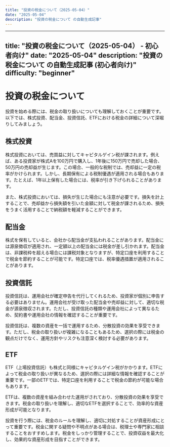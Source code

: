 ```yaml
---
title: "投資の税金について（2025-05-04）"
date: "2025-05-04"
description: "投資の税金について の自動生成記事"
---
```


---
title: "投資の税金について（2025-05-04） - 初心者向け"
date: "2025-05-04"
description: "投資の税金について の自動生成記事 (初心者向け)"
difficulty: "beginner"
---

# 投資の税金について

投資を始める際には、税金の取り扱いについても理解しておくことが重要です。以下では、株式投資、配当金、投資信託、ETFにおける税金の詳細について深堀りしてみましょう。

## 株式投資

株式投資においては、売買益に対してキャピタルゲイン税が課されます。例えば、ある投資家が株式Aを100万円で購入し、1年後に150万円で売却した場合、50万円の売却益が生じます。この場合、一般的な税制では、売却益に一定の税率がかけられます。しかし、長期保有による税制優遇が適用される場合もあります。たとえば、1年以上保有した場合には、税率が引き下げられることがあります。

また、株式投資においては、損失が生じた場合にも注意が必要です。損失を計上することで、売却益から損失額を引いた金額に対して税金が課されるため、損失をうまく活用することで納税額を軽減することができます。

## 配当金

株式を保有していると、会社から配当金が支払われることがあります。配当金には源泉徴収が適用され、一定額以上の配当金には税金が差し引かれます。配当金は、非課税枠を超える場合には課税対象となりますが、特定口座を利用することで税金を節約することが可能です。特定口座では、税率優遇措置が適用されることがあります。

## 投資信託

投資信託は、運用会社が確定申告を代行してくれるため、投資家が個別に申告する必要はありません。運用会社が受け取った配当金や売却益に対して、適切な税金が源泉徴収されます。ただし、投資信託の種類や運用会社によって異なるため、契約書や運用会社の情報を確認することが重要です。

投資信託は、複数の資産を一括で運用するため、分散投資の効果を享受できます。ただし、税金の取り扱いが複雑になることもあるため、選択の際には税金の観点だけでなく、運用方針やリスクも注意深く検討する必要があります。

## ETF

ETF（上場投資信託）も株式と同様にキャピタルゲイン税がかかります。ETFによって税金の取り扱いが異なるため、選択の際には詳細な情報を確認することが重要です。一部のETFでは、特定口座を利用することで税金の節約が可能な場合もあります。

ETFは、複数の資産を組み合わせた運用がされており、分散投資の効果を享受できます。税金の取り扱いを理解し、適切なETFを選択することで、効率的な資産形成が可能となります。

投資を行う際には、税金のルールを理解し、適切に対処することが資産形成にとって重要です。税金に関する疑問や不明点がある場合は、税理士や専門家に相談することをおすすめします。税金をしっかり管理することで、投資収益を最大化し、効果的な資産形成を目指すことができます。
